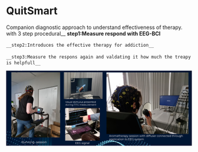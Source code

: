 # QuitSmart

Companion diagnostic approach to understand effectiveness of therapy.
with 3 step procedural__
    __step1:Measure respond with EEG-BCI__

    __step2:Introduces the effective therapy for addiction__

    __step3:Measure the respons again and valdating it how much the treapy is helpfull__
    
![alt text](re.png)



